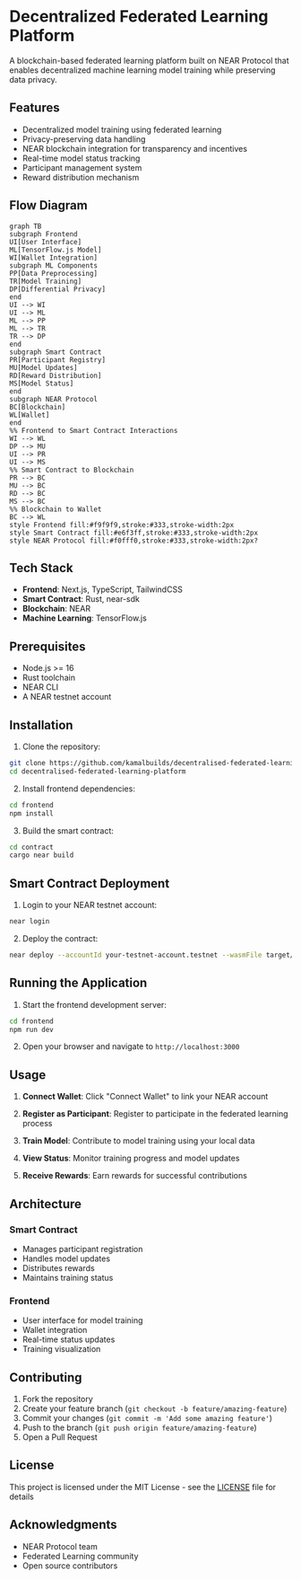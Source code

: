 # Decentralized Federated Learning Platform

A blockchain-based federated learning platform built on NEAR Protocol that enables decentralized machine learning model training while preserving data privacy.

## Features

- Decentralized model training using federated learning
- Privacy-preserving data handling
- NEAR blockchain integration for transparency and incentives
- Real-time model status tracking
- Participant management system
- Reward distribution mechanism

## Flow Diagram

```mermaid
graph TB
subgraph Frontend
UI[User Interface]
ML[TensorFlow.js Model]
WI[Wallet Integration]
subgraph ML Components
PP[Data Preprocessing]
TR[Model Training]
DP[Differential Privacy]
end
UI --> WI
UI --> ML
ML --> PP
ML --> TR
TR --> DP
end
subgraph Smart Contract
PR[Participant Registry]
MU[Model Updates]
RD[Reward Distribution]
MS[Model Status]
end
subgraph NEAR Protocol
BC[Blockchain]
WL[Wallet]
end
%% Frontend to Smart Contract Interactions
WI --> WL
DP --> MU
UI --> PR
UI --> MS
%% Smart Contract to Blockchain
PR --> BC
MU --> BC
RD --> BC
MS --> BC
%% Blockchain to Wallet
BC --> WL
style Frontend fill:#f9f9f9,stroke:#333,stroke-width:2px
style Smart Contract fill:#e6f3ff,stroke:#333,stroke-width:2px
style NEAR Protocol fill:#f0fff0,stroke:#333,stroke-width:2px?
```

## Tech Stack

- **Frontend**: Next.js, TypeScript, TailwindCSS
- **Smart Contract**: Rust, near-sdk
- **Blockchain**: NEAR 
- **Machine Learning**: TensorFlow.js

## Prerequisites

- Node.js >= 16
- Rust toolchain
- NEAR CLI
- A NEAR testnet account

## Installation

1. Clone the repository:
```bash
git clone https://github.com/kamalbuilds/decentralised-federated-learning-platform
cd decentralised-federated-learning-platform
```

2. Install frontend dependencies:
```bash
cd frontend
npm install
```

3. Build the smart contract:
```bash
cd contract
cargo near build
```

## Smart Contract Deployment

1. Login to your NEAR testnet account:
```bash
near login
```

2. Deploy the contract:
```bash
near deploy --accountId your-testnet-account.testnet --wasmFile target/wasm32-unknown-unknown/release/contract.wasm
```

## Running the Application

1. Start the frontend development server:
```bash
cd frontend
npm run dev
```

2. Open your browser and navigate to `http://localhost:3000`

## Usage

1. **Connect Wallet**: Click "Connect Wallet" to link your NEAR account

2. **Register as Participant**: Register to participate in the federated learning process

3. **Train Model**: Contribute to model training using your local data

4. **View Status**: Monitor training progress and model updates

5. **Receive Rewards**: Earn rewards for successful contributions

## Architecture

### Smart Contract
- Manages participant registration
- Handles model updates
- Distributes rewards
- Maintains training status

### Frontend
- User interface for model training
- Wallet integration
- Real-time status updates
- Training visualization

## Contributing

1. Fork the repository
2. Create your feature branch (`git checkout -b feature/amazing-feature`)
3. Commit your changes (`git commit -m 'Add some amazing feature'`)
4. Push to the branch (`git push origin feature/amazing-feature`)
5. Open a Pull Request

## License

This project is licensed under the MIT License - see the [LICENSE](LICENSE) file for details

## Acknowledgments

- NEAR Protocol team
- Federated Learning community
- Open source contributors
